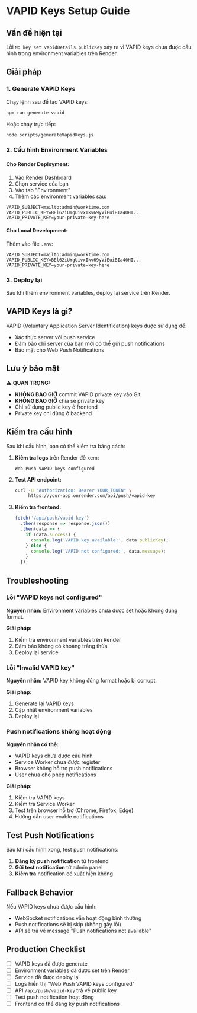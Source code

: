 # VAPID Keys Setup Guide

## Vấn đề hiện tại

Lỗi `No key set vapidDetails.publicKey` xảy ra vì VAPID keys chưa được cấu hình trong environment variables trên Render.

## Giải pháp

### 1. Generate VAPID Keys

Chạy lệnh sau để tạo VAPID keys:

```bash
npm run generate-vapid
```

Hoặc chạy trực tiếp:

```bash
node scripts/generateVapidKeys.js
```

### 2. Cấu hình Environment Variables

#### **Cho Render Deployment:**

1. Vào Render Dashboard
2. Chọn service của bạn
3. Vào tab "Environment"
4. Thêm các environment variables sau:

```
VAPID_SUBJECT=mailto:admin@worktime.com
VAPID_PUBLIC_KEY=BEl62iUYgUivxIkv69yViEuiBIa40HI...
VAPID_PRIVATE_KEY=your-private-key-here
```

#### **Cho Local Development:**

Thêm vào file `.env`:

```
VAPID_SUBJECT=mailto:admin@worktime.com
VAPID_PUBLIC_KEY=BEl62iUYgUivxIkv69yViEuiBIa40HI...
VAPID_PRIVATE_KEY=your-private-key-here
```

### 3. Deploy lại

Sau khi thêm environment variables, deploy lại service trên Render.

## VAPID Keys là gì?

VAPID (Voluntary Application Server Identification) keys được sử dụng để:
- Xác thực server với push service
- Đảm bảo chỉ server của bạn mới có thể gửi push notifications
- Bảo mật cho Web Push Notifications

## Lưu ý bảo mật

⚠️ **QUAN TRỌNG:**
- **KHÔNG BAO GIỜ** commit VAPID private key vào Git
- **KHÔNG BAO GIỜ** chia sẻ private key
- Chỉ sử dụng public key ở frontend
- Private key chỉ dùng ở backend

## Kiểm tra cấu hình

Sau khi cấu hình, bạn có thể kiểm tra bằng cách:

1. **Kiểm tra logs** trên Render để xem:
   ```
   Web Push VAPID keys configured
   ```

2. **Test API endpoint:**
   ```bash
   curl -H "Authorization: Bearer YOUR_TOKEN" \
        https://your-app.onrender.com/api/push/vapid-key
   ```

3. **Kiểm tra frontend:**
   ```javascript
   fetch('/api/push/vapid-key')
     .then(response => response.json())
     .then(data => {
       if (data.success) {
         console.log('VAPID key available:', data.publicKey);
       } else {
         console.log('VAPID not configured:', data.message);
       }
     });
   ```

## Troubleshooting

### Lỗi "VAPID keys not configured"

**Nguyên nhân:** Environment variables chưa được set hoặc không đúng format.

**Giải pháp:**
1. Kiểm tra environment variables trên Render
2. Đảm bảo không có khoảng trắng thừa
3. Deploy lại service

### Lỗi "Invalid VAPID key"

**Nguyên nhân:** VAPID key không đúng format hoặc bị corrupt.

**Giải pháp:**
1. Generate lại VAPID keys
2. Cập nhật environment variables
3. Deploy lại

### Push notifications không hoạt động

**Nguyên nhân có thể:**
- VAPID keys chưa được cấu hình
- Service Worker chưa được register
- Browser không hỗ trợ push notifications
- User chưa cho phép notifications

**Giải pháp:**
1. Kiểm tra VAPID keys
2. Kiểm tra Service Worker
3. Test trên browser hỗ trợ (Chrome, Firefox, Edge)
4. Hướng dẫn user enable notifications

## Test Push Notifications

Sau khi cấu hình xong, test push notifications:

1. **Đăng ký push notification** từ frontend
2. **Gửi test notification** từ admin panel
3. **Kiểm tra** notification có xuất hiện không

## Fallback Behavior

Nếu VAPID keys chưa được cấu hình:
- WebSocket notifications vẫn hoạt động bình thường
- Push notifications sẽ bị skip (không gây lỗi)
- API sẽ trả về message "Push notifications not available"

## Production Checklist

- [ ] VAPID keys đã được generate
- [ ] Environment variables đã được set trên Render
- [ ] Service đã được deploy lại
- [ ] Logs hiển thị "Web Push VAPID keys configured"
- [ ] API `/api/push/vapid-key` trả về public key
- [ ] Test push notification hoạt động
- [ ] Frontend có thể đăng ký push notifications
